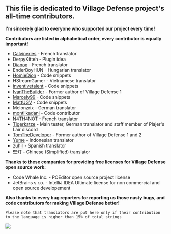 ## This file is dedicated to **Village Defense** project's all-time contributors.

**I'm sincerely glad to everyone who supported our project every time!**

**Contributors are listed in alphabetical order, every contributor is equally important!**
* [Calvineries](https://www.spigotmc.org/members/calvineries.120470/) - French translator
* DerpyKitteh - Plugin idea
* [Dianox](https://www.spigotmc.org/members/dianox.74931/) - French translator
* EnderBoyHUN - Hungarian translator
* [HomieDion](https://www.spigotmc.org/members/homiedion.118743/) - Code snippets
* HStreamGamer - Vietnamese translator
* [inventivetalent](https://www.spigotmc.org/members/inventivetalent.6643/) - Code snippets
* [IvanTheBuilder](https://www.spigotmc.org/members/ivanthebuilder.18881/) - Former author of Village Defense 1
* [Marcely99](https://www.spigotmc.org/members/marcely99.62672/) - Code snippets
* [MattUGV](https://www.spigotmc.org/members/mattugv.139086/) - Code snippets
* Melonzrix - German translator
* [montlikadani](https://www.spigotmc.org/members/toldi.251100/) - Code contributor
* [N4TH4NOT](https://www.spigotmc.org/members/n4th4not.400311/) - French translator
* [Tigerkatze](https://www.spigotmc.org/members/tigerkatze.414545/) - Main tester, German translator and staff member of Plajer's Lair discord
* [TomTheDeveloper](https://www.spigotmc.org/members/tomthedeveloper.4729/) - Former author of Village Defense 1 and 2
* [Yume](https://www.spigotmc.org/members/demonmugen.310240/) - Indonesian translator
* [zuhir](https://www.spigotmc.org/members/zuhir.31452/) - Spanish translator
* 壁灯 - Chinese (Simplified) translator

**Thanks to these companies for providing free licenses for Village Defense open source work:**
* Code Whale Inc. - POEditor open source project license
* JetBrains s.r.o. - IntelliJ IDEA Ultimate license for non commercial and open source developement

**Also thanks to every bug reporters for reporting us those nasty bugs, and code contributors for making Village Defense better!**

`Please note that translators are put here only if their contribution to the language is higher than 15% of total strings`

![](https://i.imgur.com/LFakRC8.png)

